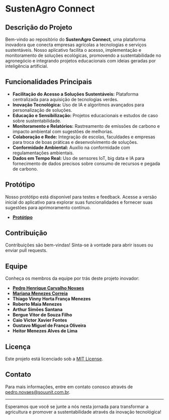 # SustenAgro Connect

## Descrição do Projeto

Bem-vindo ao repositório do **SustenAgro Connect**, uma plataforma inovadora que conecta empresas agrícolas a tecnologias e serviços sustentáveis. Nosso aplicativo facilita o acesso, implementação e monitoramento de soluções ecológicas, promovendo a sustentabilidade no agronegócio e integrando projetos educacionais com ideias geradas por inteligência artificial.

## Funcionalidades Principais

- **Facilitação do Acesso a Soluções Sustentáveis:** Plataforma centralizada para aquisição de tecnologias verdes.
- **Inovação Tecnológica:** Uso de IA e algoritmos avançados para personalização de soluções.
- **Educação e Sensibilização:** Projetos educacionais e estudos de caso sobre sustentabilidade.
- **Monitoramento e Relatórios:** Rastreamento de emissões de carbono e impacto ambiental com sugestões de melhorias.
- **Colaboração e Rede:** Integração de escolas, faculdades e empresas para troca de boas práticas e desenvolvimento de soluções.
- **Conformidade Ambiental:** Auxílio na conformidade com regulamentações ambientais.
- **Dados em Tempo Real:** Uso de sensores IoT, big data e IA para fornecimento de dados precisos sobre consumo de recursos e pegada de carbono.

## Protótipo

Nosso protótipo está disponível para testes e feedback. Acesse a versão inicial do aplicativo para explorar suas funcionalidades e fornecer suas sugestões para aprimoramento contínuo.

- **[Protótipo](https://www.figma.com/design/g9QbMuq2L2MQfJUQy7wjeH/Sustenagro?node-id=0-1&t=2Mluu58kLZOJLP3X-1)**

## Contribuição

Contribuições são bem-vindas! Sinta-se à vontade para abrir issues ou enviar pull requests.

## Equipe

Conheça os membros da equipe por trás deste projeto inovador:

- **[Pedro Henrique Carvalho Novaes](www.linkedin.com/in/pedrocnovaes)**
- **[Mariana Menezes Correia](https://www.linkedin.com/in/mariana-menezes-correia-a19464282/)**
- **Thiago Vinny Horta França Menezes**
- **Roberto Maia Menezes**
- **Arthur Simões Santana**
- **Bergue Vitor de Souza Filho**
- **Caio Victor Xavier Fontes**
- **Gustavo Miguel de França Oliveira**
- **Heitor Menezes Alves de Lima**

## Licença

Este projeto está licenciado sob a [MIT License](LICENSE).

## Contato

Para mais informações, entre em contato conosco através de [pedro.novaes@souunit.com.br](pedro.novaes@souunit.com.br).

---

Esperamos que você se junte a nós nesta jornada para transformar a agricultura e promover a sustentabilidade através da inovação tecnológica!
